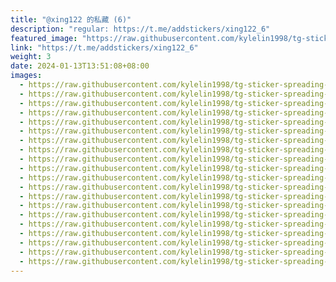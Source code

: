 ```yaml
---
title: "@xing122 的私藏 (6)"
description: "regular: https://t.me/addstickers/xing122_6"
featured_image: "https://raw.githubusercontent.com/kylelin1998/tg-sticker-spreading-worldwide-images/main/img/d2ce301a-2fee-4ba0-a5dd-11314d9c8967.jpg"
link: "https://t.me/addstickers/xing122_6"
weight: 3
date: 2024-01-13T13:51:08+08:00
images:
  - https://raw.githubusercontent.com/kylelin1998/tg-sticker-spreading-worldwide-images/main/img/d2ce301a-2fee-4ba0-a5dd-11314d9c8967.jpg
  - https://raw.githubusercontent.com/kylelin1998/tg-sticker-spreading-worldwide-images/main/img/c76ccdbf-782f-4a46-885b-115d95ccfaab.jpg
  - https://raw.githubusercontent.com/kylelin1998/tg-sticker-spreading-worldwide-images/main/img/33a251d0-5c1f-4841-8874-b827a41c27f1.jpg
  - https://raw.githubusercontent.com/kylelin1998/tg-sticker-spreading-worldwide-images/main/img/4193a1a5-a4d1-4b63-bdab-4e0bd7f91881.jpg
  - https://raw.githubusercontent.com/kylelin1998/tg-sticker-spreading-worldwide-images/main/img/b3bb1bd6-41fc-435d-b993-1d05925ad61f.jpg
  - https://raw.githubusercontent.com/kylelin1998/tg-sticker-spreading-worldwide-images/main/img/4af26f02-9cfe-4912-9368-d462a7622ae7.jpg
  - https://raw.githubusercontent.com/kylelin1998/tg-sticker-spreading-worldwide-images/main/img/284eeed3-fc8a-4aea-8373-0ef9964cdd1e.jpg
  - https://raw.githubusercontent.com/kylelin1998/tg-sticker-spreading-worldwide-images/main/img/9d1c5624-d3cb-4a1f-8d41-1c45bd1a85a8.jpg
  - https://raw.githubusercontent.com/kylelin1998/tg-sticker-spreading-worldwide-images/main/img/a62d9677-7402-40dc-8d36-7af6387349a9.jpg
  - https://raw.githubusercontent.com/kylelin1998/tg-sticker-spreading-worldwide-images/main/img/19c52a6c-8e21-4f84-8c92-36899b3768d3.jpg
  - https://raw.githubusercontent.com/kylelin1998/tg-sticker-spreading-worldwide-images/main/img/a6349fc1-c125-4a4d-a973-29013adc5e59.jpg
  - https://raw.githubusercontent.com/kylelin1998/tg-sticker-spreading-worldwide-images/main/img/4e341a74-65e3-4958-b960-a939f672d7ca.jpg
  - https://raw.githubusercontent.com/kylelin1998/tg-sticker-spreading-worldwide-images/main/img/07f0e82b-bc58-44e1-bcf9-e6cff0ca758c.jpg
  - https://raw.githubusercontent.com/kylelin1998/tg-sticker-spreading-worldwide-images/main/img/d17dad96-1656-496e-87a7-089d822139f7.jpg
  - https://raw.githubusercontent.com/kylelin1998/tg-sticker-spreading-worldwide-images/main/img/9630a1bd-b03e-4679-86a7-7b49157d128b.jpg
  - https://raw.githubusercontent.com/kylelin1998/tg-sticker-spreading-worldwide-images/main/img/5f45f05f-b405-4da5-85ae-1f68576d902d.jpg
  - https://raw.githubusercontent.com/kylelin1998/tg-sticker-spreading-worldwide-images/main/img/cdfe2941-1d88-470b-a0fa-f10cdad49090.jpg
  - https://raw.githubusercontent.com/kylelin1998/tg-sticker-spreading-worldwide-images/main/img/8df3427d-03d9-48c2-846b-685c1e9b8ab8.jpg
  - https://raw.githubusercontent.com/kylelin1998/tg-sticker-spreading-worldwide-images/main/img/b09aefce-14ec-4f51-8f76-2588eaeb532b.jpg
  - https://raw.githubusercontent.com/kylelin1998/tg-sticker-spreading-worldwide-images/main/img/ccb6e087-7020-43c0-9aa6-5306d06129b4.jpg
---
```

